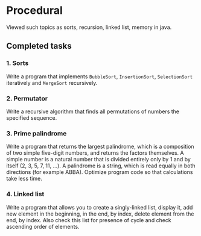 # Procedural
Viewed such topics as sorts, recursion, linked list, memory in java.
## Completed tasks
### 1. Sorts
Write a program that implements `BubbleSort`, `InsertionSort`, `SelectionSort` iteratively and `MergeSort` recursively.
### 2. Permutator
Write a recursive algorithm that finds all permutations of numbers the specified sequence.
### 3. Prime palindrome
Write a program that returns the largest palindrome, which is a composition of two simple five-digit numbers, and returns the factors themselves. A simple number is a natural number that is divided entirely only by 1 and by itself (2, 3, 5, 7, 11, ...). A palindrome is a string, which is read equally in both directions (for example ABBA). Optimize program code so that calculations take less time.
### 4. Linked list
Write a program that allows you to create a singly-linked list, display it, add new element in the beginning, in the end, by index, delete element from the end, by index. Also check this list for presence of cycle and check ascending order of elements.